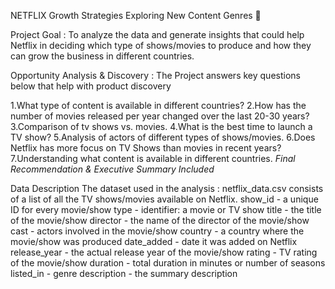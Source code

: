 NETFLIX Growth Strategies Exploring New Content Genres 🎥

Project Goal : To analyze the data and generate insights that could help Netflix in deciding which type of shows/movies to produce and how they can grow the business in different countries.

Opportunity Analysis & Discovery : The Project answers key questions below that help with product discovery

1.What type of content is available in different countries?
2.How has the number of movies released per year changed over the last 20-30 years?
3.Comparison of tv shows vs. movies.
4.What is the best time to launch a TV show?
5.Analysis of actors of different types of shows/movies.
6.Does Netflix has more focus on TV Shows than movies in recent years?
7.Understanding what content is available in different countries.
_Final Recommendation & Executive Summary Included_


Data Description The dataset used in the analysis : netflix_data.csv consists of a list of all the TV shows/movies available on Netflix. show_id - a unique ID for every movie/show type - identifier: a movie or TV show title - the title of the movie/show director - the name of the director of the movie/show cast - actors involved in the movie/show country - a country where the movie/show was produced date_added - date it was added on Netflix release_year - the actual release year of the movie/show rating - TV rating of the movie/show duration - total duration in minutes or number of seasons listed_in - genre description - the summary description
